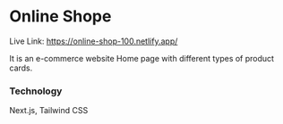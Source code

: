 # Online Shope
Live Link: https://online-shop-100.netlify.app/

It is an e-commerce website Home page with different types of product cards. 

### Technology
Next.js, Tailwind CSS

